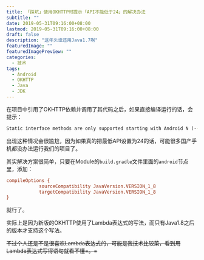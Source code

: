 ```yaml
---
title: 「踩坑」使用OKHTTP时提示「API不能低于24」的解决办法
subtitle: ""
date: 2019-05-31T09:16:00+08:00
lastmod: 2019-05-31T09:16:00+08:00
draft: false
description: "这年头谁还用Java1.7啊"
featuredImage: ""
featuredImagePreview: ""
categories: 
  - 技术
tags: 
  - Android
  - OKHTTP
  - Java
  - JDK
---
```



<!--more-->

在项目中引用了OKHTTP依赖并调用了其代码之后，如果直接编译运行的话，会提示：

```cmd
Static interface methods are only supported starting with Android N (--min-api 24)
```

出现这种情况会很尴尬，因为如果真的把最低API设置为24的话，可能很多国产手机都没办法运行我们的项目了。


其实解决方案很简单，只要在Module的`build.gradle`文件里面的`android`节点里，添加：

```ini
compileOptions {
			sourceCompatibility JavaVersion.VERSION_1_8
			targetCompatibility JavaVersion.VERSION_1_8
}
```

就行了。


实际上是因为新版的OKHTTP使用了Lambda表达式的写法，而只有Java1.8之后的版本才支持这个写法。

~~不过个人还是不是很喜欢Lambda表达式的，可能是我技术比较菜，看到用Lambda表达式写得语句就看不懂=。=~~
